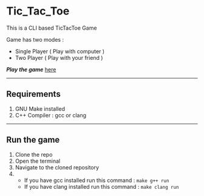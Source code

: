 # Tic_Tac_Toe


This is a CLI based TicTacToe Game

Game has two modes : 
- Single Player ( Play with computer )
- Two Player ( Play with your friend )

***Play the game*** [here](https://replit.com/@KaranSemwal/TicTacToe?v=1)

 
---


## Requirements

1. GNU Make installed
2. C++ Compiler : gcc or clang


---
 
## Run the game

1. Clone the repo
2. Open the terminal
3. Navigate to the cloned repository
4. * If you have gcc installed run this command :
          ```make g++ run```
   * If you have clang installed run this command :
          ```make clang run``` 
          




 
